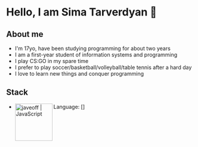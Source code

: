 # Hello, I am Sima Tarverdyan 👋
## About me 
- I'm 17yo, have been studying programming for about two years
- I am a first-year student of information systems and programming
- I play CS:GO in my spare time
- I prefer to play soccer/basketball/volleyball/table tennis after a hard day
- I love to learn new things and conquer programming
## Stack
- Language: 
[<img align="left" width="100px" alt="javeoff | JavaScript" src="https://fedojo.com/wp-content/uploads/2019/03/logo-javascript-png-html-code-allows-to-embed-javascript-logo-in-your-website-587.png" />]

<!--
**twers1/twers1** is a ✨ _special_ ✨ repository because its `README.md` (this file) appears on your GitHub profile.

Here are some ideas to get you started:

- 🔭 I’m currently working on ...
- 🌱 I’m currently learning ...
- 👯 I’m looking to collaborate on ...
- 🤔 I’m looking for help with ...
- 💬 Ask me about ...
- 📫 How to reach me: ...
- 😄 Pronouns: ...
- ⚡ Fun fact: ...
-->
